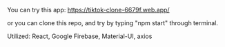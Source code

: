 You can try this app:
https://tiktok-clone-6679f.web.app/

or you can clone this repo, and try by typing
"npm start" through terminal.

Utilized: React, Google Firebase, Material-UI, axios
